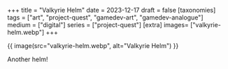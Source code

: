 +++
title = "Valkyrie Helm"
date = 2023-12-17
draft =  false
[taxonomies]
tags = ["art", "project-quest", "gamedev-art", "gamedev-analogue"]
medium = ["digital"]
series = ["project-quest"]
[extra]
images= ["valkyrie-helm.webp"]
+++

{{ image(src="valkyrie-helm.webp", alt="Valkyrie Helm") }}

Another helm!
